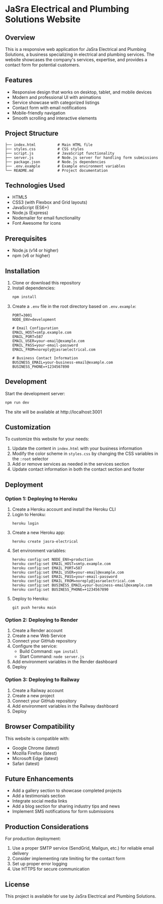 # JaSra Electrical and Plumbing Solutions Website

## Overview

This is a responsive web application for JaSra Electrical and Plumbing Solutions, a business specializing in electrical and plumbing services. The website showcases the company's services, expertise, and provides a contact form for potential customers.

## Features

- Responsive design that works on desktop, tablet, and mobile devices
- Modern and professional UI with animations
- Service showcase with categorized listings
- Contact form with email notifications
- Mobile-friendly navigation
- Smooth scrolling and interactive elements

## Project Structure

```
├── index.html          # Main HTML file
├── styles.css          # CSS styles
├── script.js           # JavaScript functionality
├── server.js           # Node.js server for handling form submissions
├── package.json        # Node.js dependencies
├── .env.example        # Example environment variables
└── README.md           # Project documentation
```

## Technologies Used

- HTML5
- CSS3 (with Flexbox and Grid layouts)
- JavaScript (ES6+)
- Node.js (Express)
- Nodemailer for email functionality
- Font Awesome for icons

## Prerequisites

- Node.js (v14 or higher)
- npm (v6 or higher)

## Installation

1. Clone or download this repository
2. Install dependencies:
   ```bash
   npm install
   ```
3. Create a `.env` file in the root directory based on `.env.example`:
   ```
   PORT=3001
   NODE_ENV=development
   
   # Email Configuration
   EMAIL_HOST=smtp.example.com
   EMAIL_PORT=587
   EMAIL_USER=your-email@example.com
   EMAIL_PASS=your-email-password
   EMAIL_FROM=noreply@jasraelectrical.com
   
   # Business Contact Information
   BUSINESS_EMAIL=your-business-email@example.com
   BUSINESS_PHONE=+1234567890
   ```

## Development

Start the development server:
```bash
npm run dev
```

The site will be available at http://localhost:3001

## Customization

To customize this website for your needs:

1. Update the content in `index.html` with your business information
2. Modify the color scheme in `styles.css` by changing the CSS variables in the `:root` selector
3. Add or remove services as needed in the services section
4. Update contact information in both the contact section and footer

## Deployment

### Option 1: Deploying to Heroku

1. Create a Heroku account and install the Heroku CLI
2. Login to Heroku:
   ```
   heroku login
   ```
3. Create a new Heroku app:
   ```
   heroku create jasra-electrical
   ```
4. Set environment variables:
   ```
   heroku config:set NODE_ENV=production
   heroku config:set EMAIL_HOST=smtp.example.com
   heroku config:set EMAIL_PORT=587
   heroku config:set EMAIL_USER=your-email@example.com
   heroku config:set EMAIL_PASS=your-email-password
   heroku config:set EMAIL_FROM=noreply@jasraelectrical.com
   heroku config:set BUSINESS_EMAIL=your-business-email@example.com
   heroku config:set BUSINESS_PHONE=+1234567890
   ```
5. Deploy to Heroku:
   ```
   git push heroku main
   ```

### Option 2: Deploying to Render

1. Create a Render account
2. Create a new Web Service
3. Connect your GitHub repository
4. Configure the service:
   - Build Command: `npm install`
   - Start Command: `node server.js`
5. Add environment variables in the Render dashboard
6. Deploy

### Option 3: Deploying to Railway

1. Create a Railway account
2. Create a new project
3. Connect your GitHub repository
4. Add environment variables in the Railway dashboard
5. Deploy

## Browser Compatibility

This website is compatible with:
- Google Chrome (latest)
- Mozilla Firefox (latest)
- Microsoft Edge (latest)
- Safari (latest)

## Future Enhancements

- Add a gallery section to showcase completed projects
- Add a testimonials section
- Integrate social media links
- Add a blog section for sharing industry tips and news
- Implement SMS notifications for form submissions

## Production Considerations

For production deployment:

1. Use a proper SMTP service (SendGrid, Mailgun, etc.) for reliable email delivery
2. Consider implementing rate limiting for the contact form
3. Set up proper error logging
4. Use HTTPS for secure communication

## License

This project is available for use by JaSra Electrical and Plumbing Solutions.